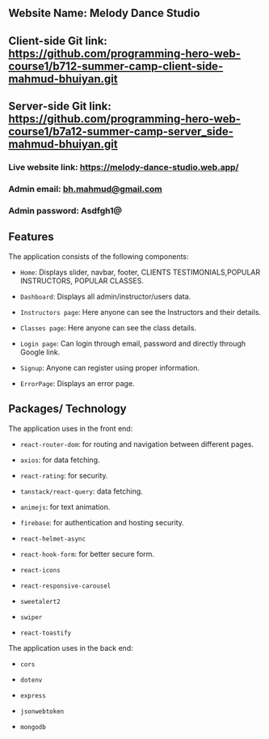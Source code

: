 ## Website Name: Melody Dance Studio

## Client-side Git link: https://github.com/programming-hero-web-course1/b712-summer-camp-client-side-mahmud-bhuiyan.git

## Server-side Git link: https://github.com/programming-hero-web-course1/b7a12-summer-camp-server_side-mahmud-bhuiyan.git

### Live website link: https://melody-dance-studio.web.app/

### Admin email: bh.mahmud@gmail.com

### Admin password: Asdfgh1@

## Features

The application consists of the following components:

- `Home`: Displays slider, navbar, footer, CLIENTS
  TESTIMONIALS,POPULAR INSTRUCTORS, POPULAR CLASSES.

- `Dashboard`: Displays all admin/instructor/users data.

- `Instructors page`: Here anyone can see the Instructors and their details.

- `Classes page`: Here anyone can see the class details.

- `Login page`: Can login through email, password and directly through Google link.

- `Signup`: Anyone can register using proper information.

- `ErrorPage`: Displays an error page.

## Packages/ Technology

The application uses in the front end:

- `react-router-dom`: for routing and navigation between different pages.

- `axios`: for data fetching.

- `react-rating`: for security.

- `tanstack/react-query`: data fetching.

- `animejs`: for text animation.

- `firebase`: for authentication and hosting security.

- `react-helmet-async`

- `react-hook-form`: for better secure form.

- `react-icons`

- `react-responsive-carousel`

- `sweetalert2`

- `swiper`

- `react-toastify`

The application uses in the back end:

- `cors`

- `dotenv`

- `express`

- `jsonwebtoken`

- `mongodb`
